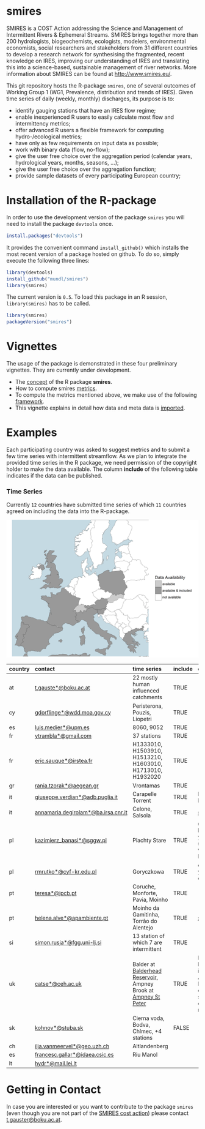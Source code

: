 smires
================

SMIRES is a COST Action addressing the Science and Management of Intermittent Rivers & Ephemeral Streams. SMIRES brings together more than 200 hydrologists, biogeochemists, ecologists, modelers, environmental economists, social researchers and stakeholders from 31 different countries to develop a research network for synthesising the fragmented, recent knowledge on IRES, improving our understanding of IRES and translating this into a science-based, sustainable management of river networks. More information about SMIRES can be found at <http://www.smires.eu/>.

This git repository hosts the R-package `smires`, one of several outcomes of Working Group 1 (WG1, Prevalence, distribution and trends of IRES). Given time series of daily (weekly, monthly) discharges, its purpose is to:

-   identify gauging stations that have an IRES flow regime;
-   enable inexperienced R users to easily calculate most flow and intermittency metrics;
-   offer advanced R users a flexible framework for computing hydro-/ecological metrics;
-   have only as few requirements on input data as possible;
-   work with binary data (flow, no-flow);
-   give the user free choice over the aggregation period (calendar years, hydrological years, months, seasons, ...);
-   give the user free choice over the aggregation function;
-   provide sample datasets of every participating European country;

Installation of the R-package
=============================

In order to use the development version of the package `smires` you will need to install the package `devtools` once.

``` r
install.packages("devtools")
```

It provides the convenient command `install_github()` which installs the most recent version of a package hosted on github. To do so, simply execute the following three lines:

``` r
library(devtools)
install_github("mundl/smires")
library(smires)
```

The current version is `0.5`. To load this package in an R session, `library(smires)` has to be called.

``` r
library(smires)
packageVersion("smires")
```

Vignettes
=========

The usage of the package is demonstrated in these four preliminary vignettes. They are currently under development.

-   The [concept](https://homepage.boku.ac.at/h0540352/smires/concept.html) of the R package **smires**.
-   How to compute smires [metrics](https://homepage.boku.ac.at/h0540352/smires/metrics.html).
-   To compute the metrics mentioned above, we make use of the following [framework](https://homepage.boku.ac.at/h0540352/smires/framework.html).
-   This vignette explains in detail how data and meta data is [imported](https://homepage.boku.ac.at/h0540352/smires/import.html).

Examples
========

Each participating country was asked to suggest metrics and to submit a few time series with intermittent streamflow. As we plan to integrate the provided time series in the R package, we need permission of the copyright holder to make the data available. The column **include** of the following table indicates if the data can be published.

### Time Series

Currently `12` countries have submitted time series of which `11` countries agreed on including the data into the R-package.

![](inst/contributors.png)

<table>
<colgroup>
<col width="2%" />
<col width="10%" />
<col width="48%" />
<col width="2%" />
<col width="35%" />
</colgroup>
<thead>
<tr class="header">
<th align="left">country</th>
<th align="left">contact</th>
<th align="left">time series</th>
<th align="left">include</th>
<th align="left">comment</th>
</tr>
</thead>
<tbody>
<tr class="odd">
<td align="left">at</td>
<td align="left"><a href="mailto:t.gauste*@boku.ac.at">t.gauste*@boku.ac.at</a></td>
<td align="left">22 mostly human influenced catchments</td>
<td align="left">TRUE</td>
<td align="left"></td>
</tr>
<tr class="even">
<td align="left">cy</td>
<td align="left"><a href="mailto:gdorflinge*@wdd.moa.gov.cy">gdorflinge*@wdd.moa.gov.cy</a></td>
<td align="left">Peristerona, Pouzis, Liopetri</td>
<td align="left">TRUE</td>
<td align="left"></td>
</tr>
<tr class="odd">
<td align="left">es</td>
<td align="left"><a href="mailto:luis.medier*@upm.es">luis.medier*@upm.es</a></td>
<td align="left">8060, 9052</td>
<td align="left">TRUE</td>
<td align="left"></td>
</tr>
<tr class="even">
<td align="left">fr</td>
<td align="left"><a href="mailto:ytrambla*@gmail.com">ytrambla*@gmail.com</a></td>
<td align="left">37 stations</td>
<td align="left">TRUE</td>
<td align="left"></td>
</tr>
<tr class="odd">
<td align="left">fr</td>
<td align="left"><a href="mailto:eric.sauque*@irstea.fr">eric.sauque*@irstea.fr</a></td>
<td align="left">H1333010, H1503910, H1513210, H1603010, H1713010, H1932020</td>
<td align="left">TRUE</td>
<td align="left"></td>
</tr>
<tr class="even">
<td align="left">gr</td>
<td align="left"><a href="mailto:rania.tzorak*@aegean.gr">rania.tzorak*@aegean.gr</a></td>
<td align="left">Vrontamas</td>
<td align="left">TRUE</td>
<td align="left"></td>
</tr>
<tr class="odd">
<td align="left">it</td>
<td align="left"><a href="mailto:giuseppe.verdian*@adb.puglia.it">giuseppe.verdian*@adb.puglia.it</a></td>
<td align="left">Carapelle Torrent</td>
<td align="left">TRUE</td>
<td align="left">Region Puglia</td>
</tr>
<tr class="even">
<td align="left">it</td>
<td align="left"><a href="mailto:annamaria.degirolam*@ba.irsa.cnr.it">annamaria.degirolam*@ba.irsa.cnr.it</a></td>
<td align="left">Celone, Salsola</td>
<td align="left">TRUE</td>
<td align="left"><a href="http://www.protezionecivile.puglia.it/centro-funzionale/analisielaborazione-dati/annali-idrologici-parte-ii">source</a></td>
</tr>
<tr class="odd">
<td align="left">pl</td>
<td align="left"><a href="mailto:kazimierz_banasi*@sggw.pl">kazimierz_banasi*@sggw.pl</a></td>
<td align="left">Plachty Stare</td>
<td align="left">TRUE</td>
<td align="left">uses hydrological year, starting with November</td>
</tr>
<tr class="even">
<td align="left">pl</td>
<td align="left"><a href="mailto:rmrutko*@cyf-kr.edu.pl">rmrutko*@cyf-kr.edu.pl</a></td>
<td align="left">Goryczkowa</td>
<td align="left">TRUE</td>
<td align="left">only 3 years of observation</td>
</tr>
<tr class="odd">
<td align="left">pt</td>
<td align="left"><a href="mailto:teresa*@ipcb.pt">teresa*@ipcb.pt</a></td>
<td align="left">Coruche, Monforte, Pavia, Moinho</td>
<td align="left">TRUE</td>
<td align="left"></td>
</tr>
<tr class="even">
<td align="left">pt</td>
<td align="left"><a href="mailto:helena.alve*@apambiente.pt">helena.alve*@apambiente.pt</a></td>
<td align="left">Moinho da Gamitinha, Torrão do Alentejo</td>
<td align="left">TRUE</td>
<td align="left"><a href="http://snirh.pt/">source</a></td>
</tr>
<tr class="odd">
<td align="left">si</td>
<td align="left"><a href="mailto:simon.rusja*@fgg.uni-lj.si">simon.rusja*@fgg.uni-lj.si</a></td>
<td align="left">13 station of which 7 are intermittent</td>
<td align="left">TRUE</td>
<td align="left"></td>
</tr>
<tr class="even">
<td align="left">uk</td>
<td align="left"><a href="mailto:catse*@ceh.ac.uk">catse*@ceh.ac.uk</a></td>
<td align="left">Balder at <a href="http://nrfa.ceh.ac.uk/data/station/info/25022">Balderhead Reservoir</a>, Ampney Brook at <a href="http://nrfa.ceh.ac.uk/data/station/info/39099">Ampney St Peter</a></td>
<td align="left">TRUE</td>
<td align="left">Balder: human influence, Ampney Brook: chalk stream that dries naturally</td>
</tr>
<tr class="odd">
<td align="left">sk</td>
<td align="left"><a href="mailto:kohnov*@stuba.sk">kohnov*@stuba.sk</a></td>
<td align="left">Cierna voda, Bodva, Chlmec, +4 stations</td>
<td align="left">FALSE</td>
<td align="left"></td>
</tr>
<tr class="even">
<td align="left">ch</td>
<td align="left"><a href="mailto:ilja.vanmeervel*@geo.uzh.ch">ilja.vanmeervel*@geo.uzh.ch</a></td>
<td align="left">Altlandenberg</td>
<td align="left"></td>
<td align="left"></td>
</tr>
<tr class="odd">
<td align="left">es</td>
<td align="left"><a href="mailto:francesc.gallar*@idaea.csic.es">francesc.gallar*@idaea.csic.es</a></td>
<td align="left">Riu Manol</td>
<td align="left"></td>
<td align="left"></td>
</tr>
<tr class="even">
<td align="left">lt</td>
<td align="left"><a href="mailto:hydr*@mail.lei.lt">hydr*@mail.lei.lt</a></td>
<td align="left"></td>
<td align="left"></td>
<td align="left"></td>
</tr>
</tbody>
</table>

<!--### Metrics -->
Getting in Contact
==================

In case you are interested or you want to contribute to the package `smires` (even though you are not part of the [SMIRES cost action](http://www.smires.eu/)) please contact <t.gauster@boku.ac.at>.
